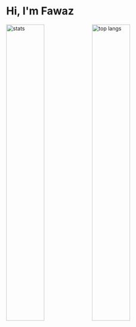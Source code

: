 # Hi, I'm Fawaz

<img alt='stats' align='left' width='45%' src='https://github-readme-stats.vercel.app/api?username=LightningFz&show_icons=true'>
<img alt='top langs' align='left' width='45%' src='https://github-readme-stats.vercel.app/api/top-langs/?username=LightningFz&layout=compact'>
